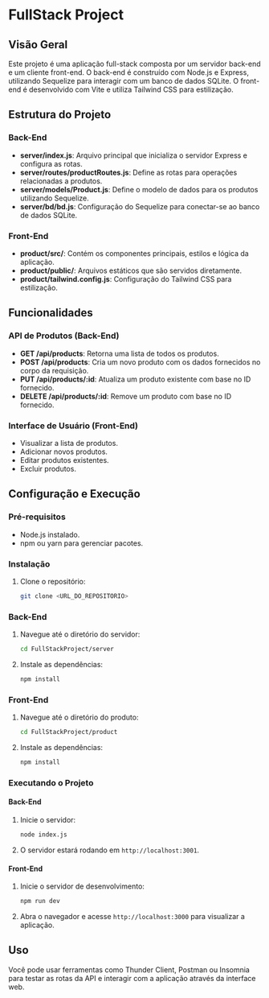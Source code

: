 # FullStack Project

## Visão Geral

Este projeto é uma aplicação full-stack composta por um servidor back-end e um cliente front-end. O back-end é construído com Node.js e Express, utilizando Sequelize para interagir com um banco de dados SQLite. O front-end é desenvolvido com Vite e utiliza Tailwind CSS para estilização.

## Estrutura do Projeto

### Back-End

- **server/index.js**: Arquivo principal que inicializa o servidor Express e configura as rotas.
- **server/routes/productRoutes.js**: Define as rotas para operações relacionadas a produtos.
- **server/models/Product.js**: Define o modelo de dados para os produtos utilizando Sequelize.
- **server/bd/bd.js**: Configuração do Sequelize para conectar-se ao banco de dados SQLite.

### Front-End

- **product/src/**: Contém os componentes principais, estilos e lógica da aplicação.
- **product/public/**: Arquivos estáticos que são servidos diretamente.
- **product/tailwind.config.js**: Configuração do Tailwind CSS para estilização.

## Funcionalidades

### API de Produtos (Back-End)

- **GET /api/products**: Retorna uma lista de todos os produtos.
- **POST /api/products**: Cria um novo produto com os dados fornecidos no corpo da requisição.
- **PUT /api/products/:id**: Atualiza um produto existente com base no ID fornecido.
- **DELETE /api/products/:id**: Remove um produto com base no ID fornecido.

### Interface de Usuário (Front-End)

- Visualizar a lista de produtos.
- Adicionar novos produtos.
- Editar produtos existentes.
- Excluir produtos.

## Configuração e Execução

### Pré-requisitos

- Node.js instalado.
- npm ou yarn para gerenciar pacotes.

### Instalação

1. Clone o repositório:
   ```bash
   git clone <URL_DO_REPOSITORIO>
   ```

### Back-End

1. Navegue até o diretório do servidor:
   ```bash
   cd FullStackProject/server
   ```

2. Instale as dependências:
   ```bash
   npm install
   ```

### Front-End

1. Navegue até o diretório do produto:
   ```bash
   cd FullStackProject/product
   ```

2. Instale as dependências:
   ```bash
   npm install
   ```

### Executando o Projeto

#### Back-End

1. Inicie o servidor:
   ```bash
   node index.js
   ```
2. O servidor estará rodando em `http://localhost:3001`.

#### Front-End

1. Inicie o servidor de desenvolvimento:
   ```bash
   npm run dev
   ```

2. Abra o navegador e acesse `http://localhost:3000` para visualizar a aplicação.

## Uso

Você pode usar ferramentas como Thunder Client, Postman ou Insomnia para testar as rotas da API e interagir com a aplicação através da interface web.